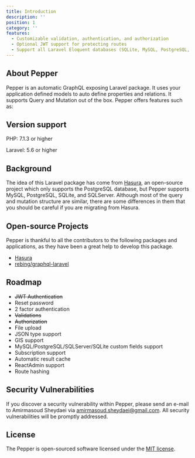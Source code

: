 ```yaml
---
title: Introduction
description: ''
position: 1
category: ''
features:
  - Customizable validation, authentication, and authorization
  - Optional JWT support for protecting routes
  - Support all Laravel Eloquent databases (SQLite, MySQL, PostgreSQL, SQLServer)
---
```


## About Pepper

Pepper is an automatic GraphQL exposing Laravel package. It uses your application defined models to auto define properties and relations. It supports Query and Mutation out of the box. Pepper offers features such as:

<list :items="features"></list>

## Version support

PHP: 7.1.3 or higher

Laravel: 5.6 or higher

## Background

The idea of this Laravel package has come from [Hasura](https://hasura.io/), an open-source project which only supports the PostgreSQL database, but Pepper supports MySQL, PostgreSQL, SQLite, and SQLServer. Although most of the query and mutation structure are similar, there are some differences in them that you should be careful if you are migrating from Hasura.

## Open-source Projects

Pepper is thankful to all the contributors to the following packages and applications, as they have been a great help to develop this package.

* [Hasura](https://hasura.io/)
* [rebing/graphql-laravel](https://github.com/rebing/graphql-laravel)

## Roadmap

* ~~JWT Authentication~~
* Reset password
* 2 factor authentication
* ~~Validations~~
* ~~Authorization~~
* File upload
* JSON type support
* GIS support
* MySQL/PostgreSQL/SQLServer/SQLite custom fields support
* Subscription support
* Automatic result cache
* ReactAdmin support
* Route hashing

## Security Vulnerabilities

If you discover a security vulnerability within Pepper, please send an e-mail to Amirmasoud Sheydaei via [amirmasoud.sheydaei@gmail.com](mailto:amirmasoud.sheydaei@gmail.com). All security vulnerabilities will be promptly addressed.

## License

The Pepper is open-sourced software licensed under the [MIT license](https://opensource.org/licenses/MIT).
